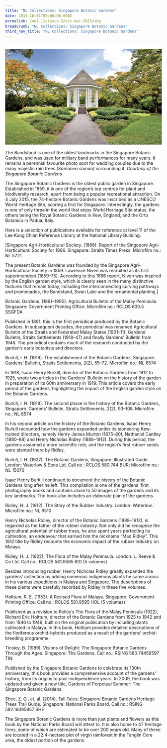 ```yaml
---
title: "NL Collections: Singapore Botanic Gardens"
date: 2015-10-01T00:00:00.000Z
permalink: /vol-11/issue-3/oct-dec-2015/sbg
breadcrumb: "NL Collections: Singapore Botanic Gardens"
third_nav_title: "NL Collections: Singapore Botanic Gardens"
---
```


<style>
table { 
	background-color: #fef0c3;
	}
.infobox { 
  padding: 20px;
  margin: 20px;
  background: #fef0c3
}
</style>

<div style="background-color: white;">
<br/>
<img src="\images\Vol-11-issue-3\NLcollections\SBG.jpg"> 

The Bandstand is one of the oldest landmarks in the Singapore Botanic Gardens, and was used for military band performances for many years. It remains a perennial favourite photo spot for wedding couples due to the many majestic rain trees <i>(Samanea saman)</i> surrounding it. <i>Courtesy of the Singapore Botanic Gardens</i>.

</div>

The Singapore Botanic Gardens is the oldest public garden in Singapore. Established in 1859, it is one of the region’s top centres for plant and biodiversity research, apart from being a popular recreational attraction. On 4 July 2015, the 74-hectare Botanic Gardens was inscribed as a UNESCO World Heritage Site, scoring a first for Singapore. Interestingly, the gardens is one of only three in the world that enjoy World Heritage Site status, the others being the Royal Botanic Gardens in Kew, England, and the Orto Botanico in Padua, Italy.

Here is a selection of publications available for reference at level 11 of the Lee Kong Chian Reference Library at the National Library Building. 

|Singapore Agri-Horticultural Society. (1866). Report of the Singapore Agri-Horticultural Society for 1866. Singapore: Straits Times Press. Microfilm no.: NL 5721

The present Botanic Gardens was founded by the Singapore Agri-Horticultural Society in 1859. Lawrence Niven was recruited as its first superintendent (1859–75). According to this 1866 report, Niven was inspired by the English garden style, which is clearly seen in the many distinctive features that remain today, including the interconnecting curving pathways and promenades, the Bandstand, Swan Lake and the ornamental planting.|

Botanic Gardens. (1891–1900). Agricultural Bulletin of the Malay Peninsula. Singapore: Government Printing Office. Microfilm no.: RCLOS 630.5 SSGFDA

Published in 1891, this is the first periodical produced by the Botanic Gardens. In subsequent decades, the periodical was renamed Agricultural Bulletin of the Straits and Federated Malay States (1901–11), Gardens' Bulletin, Straits Settlements (1918–47) and finally Gardens’ Bulletin from 1948. The periodical contains much of the research conducted by the garden’s early botanists and directors.

Burkill, I. H. (1918). The establishment of the Botanic Gardens, Singapore. Gardens’ Bulletin, Straits Settlements, 2(2), 55–72. Microfilm no.: NL 6574

In 1918, Isaac Henry Burkill, director of the Botanic Gardens from 1912 to 1925, wrote two articles in the Gardens’ Bulletin on the history of the garden in preparation of its 60th anniversary in 1919. This article covers the early period of the gardens, highlighting the impact of the English garden style on the Botanic Gardens.

Burkill, I. H. (1918). The second phase in the history of the Botanic Gardens, Singapore. Gardens’ Bulletin, Straits Settlements, 2(2), 93–108. Microfilm no.: NL 6574

In his second article on the history of the Botanic Gardens, Isaac Henry Burkill recounted how the gardens expanded under its pioneering Kew-trained directors, namely Henry James Murton (1875–80), Nathaniel Cantley (1880–88) and Henry Nicholas Ridley (1888–1912). During this period, the gardens assumed a more scientific role, and the region’s first rubber seeds were planted there by Ridley.

Burkill, I. H. (1927). The Botanic Gardens, Singapore: Illustrated Guide. London: Waterlow & Sons Ltd. Call no.: RCLOS 580.744 BUR; Microfilm no.: NL 15070 

Isaac Henry Burkill continued to document the history of the Botanic Gardens long after he left. This compilation is one of the gardens’ first photography books and contains close to 50 images of the gardens and its key landmarks. The book also includes an elaborate plan of the gardens.

Ridley, H. J. (1912). The Story of the Rubber Industry. London: Waterlow. Microfilm no.: NL 6510

Henry Nicholas Ridley, director of the Botanic Gardens (1888–1912), is regarded as the father of the rubber industry. Not only did he recognise the agricultural potential of rubber trees, he also spent years perfecting its cultivation, an endeavour that earned him the nickname “Mad Ridley”. This 1912 title by Ridley recounts the economic impact of the rubber industry on Malaya.

Ridley, H. J. (1922). The Flora of the Malay Peninsula. London: L. Reeve & Co Ltd. Call no.: RCLOS 581.9595 RID (5 volumes)

Besides introducing rubber, Henry Nicholas Ridley greatly expanded the gardens’ collection by adding numerous indigenous plants he came across in his various expeditions in Malaya and Singapore. The descriptions of these plants were carefully recorded by Ridley in these five volumes.

Holttum, R. E. (1953). A Revised Flora of Malaya. Singapore: Government Printing Office. Call no.: RCLOS 581.9595 HOL (5 volumes)

Published as a revision to Ridley’s The Flora of the Malay Peninsula (1922), Richard Eric Holttum, director of the Botanic Gardens from 1925 to 1942 and from 1946 to 1949, built on the original publication by including plants cultivated in Malaya. In this book, Holttum provides detailed descriptions of the floriferous orchid-hybrids produced as a result of the gardens’ orchid-breeding programme. 

Tinsley, B. (1989). Visions of Delight: The Singapore Botanic Gardens Through the Ages. Singapore: The Gardens. Call no.: RSING 580.74459597 TIN

Published by the Singapore Botanic Gardens to celebrate its 130th anniversary, this book provides a comprehensive account of the gardens’ history, from its origins to post-independence years. In 2009, the book was updated and given a new title, Gardens of Perpetual Summer: The Singapore Botanic Gardens. 

Shee, Z. Q., et. al. (2014). Tall Tales: Singapore Botanic Gardens Heritage Trees Trail Guide. Singapore: National Parks Board. Call no.: RSING 582.16095957 SHE

The Singapore Botanic Gardens is more than just plants and flowers as this book by the National Parks Board will attest to. It is also home to 47 heritage trees, some of which are estimated to be over 200 years old. Many of these are located in a 22.4-hectare plot of virgin rainforest in the Tanglin Core area, the oldest portion of the gardens. 
